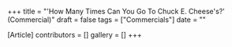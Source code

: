 +++
title = "'How Many Times Can You Go To Chuck E. Cheese's?' (Commercial)"
draft = false
tags = ["Commercials"]
date = ""

[Article]
contributors = []
gallery = []
+++